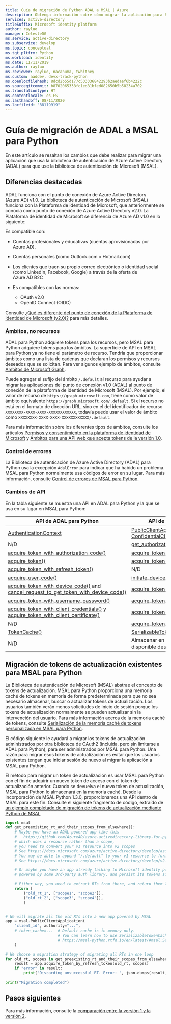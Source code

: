 ```yaml
---
title: Guía de migración de Python ADAL a MSAL | Azure
description: Obtenga información sobre cómo migrar la aplicación para Python de la Biblioteca de autenticación de Azure Active Directory (ADAL) a la Biblioteca de autenticación de Microsoft (MSAL).
services: active-directory
titleSuffix: Microsoft identity platform
author: rayluo
manager: CelesteDG
ms.service: active-directory
ms.subservice: develop
ms.topic: conceptual
ms.tgt_pltfrm: Python
ms.workload: identity
ms.date: 11/11/2019
ms.author: rayluo
ms.reviewer: rayluo, nacanuma, twhitney
ms.custom: aaddev, devx-track-python
ms.openlocfilehash: 8dcd2b55d177c533336842293b2aedaef6b4222c
ms.sourcegitcommit: b8702065338fc1ed81bfed082650b5b58234a702
ms.translationtype: HT
ms.contentlocale: es-ES
ms.lasthandoff: 08/11/2020
ms.locfileid: "88119919"
---
```

# <a name="adal-to-msal-migration-guide-for-python"></a>Guía de migración de ADAL a MSAL para Python

En este artículo se resaltan los cambios que debe realizar para migrar una aplicación que usa la biblioteca de autenticación de Azure Active Directory (ADAL) para que use la biblioteca de autenticación de Microsoft (MSAL).

## <a name="difference-highlights"></a>Diferencias destacadas

ADAL funciona con el punto de conexión de Azure Active Directory (Azure AD) v1.0. La biblioteca de autenticación de Microsoft (MSAL) funciona con la Plataforma de identidad de Microsoft, que anteriormente se conocía como punto de conexión de Azure Active Directory v2.0. La Plataforma de identidad de Microsoft se diferencia de Azure AD v1.0 en lo siguiente:

Es compatible con:
  - Cuentas profesionales y educativas (cuentas aprovisionadas por Azure AD).
  - Cuentas personales (como Outlook.com o Hotmail.com)
  - Los clientes que traen su propio correo electrónico o identidad social (como LinkedIn, Facebook, Google) a través de la oferta de Azure AD B2C

- Es compatibles con las normas:
  - OAuth v2.0
  - OpenID Connect (OIDC)

Consulte [¿Qué es diferente del punto de conexión de la Plataforma de identidad de Microsoft (v2.0)?](../azuread-dev/azure-ad-endpoint-comparison.md) para más detalles.

### <a name="scopes-not-resources"></a>Ámbitos, no recursos

ADAL para Python adquiere tokens para los recursos, pero MSAL para Python adquiere tokens para los ámbitos. La superficie de API en MSAL para Python ya no tiene el parámetro de recurso. Tendría que proporcionar ámbitos como una lista de cadenas que declaran los permisos y recursos deseados que se solicitan. Para ver algunos ejemplo de ámbitos, consulte [Ámbitos de Microsoft Graph](/graph/permissions-reference).

Puede agregar el sufijo del ámbito `/.default` al recurso para ayudar a migrar las aplicaciones del punto de conexión v1.0 (ADAL) al punto de conexión de la plataforma de identidad de Microsoft (MSAL). Por ejemplo, el valor de recurso de `https://graph.microsoft.com`, tiene como valor de ámbito equivalente `https://graph.microsoft.com/.default`.  Si el recurso no está en el formato de dirección URL, sino en el del identificador de recurso `XXXXXXXX-XXXX-XXXX-XXXXXXXXXXXX`, todavía puede usar el valor de ámbito como `XXXXXXXX-XXXX-XXXX-XXXXXXXXXXXX/.default`.

Para más información sobre los diferentes tipos de ámbitos, consulte los artículos [Permisos y consentimiento en la plataforma de identidad de Microsoft](./v2-permissions-and-consent.md) y [Ámbitos para una API web que acepta tokens de la versión 1.0](./msal-v1-app-scopes.md).

### <a name="error-handling"></a>Control de errores

La Biblioteca de autenticación de Azure Active Directory (ADAL) para Python usa la excepción `AdalError` para indicar que ha habido un problema. MSAL para Python normalmente usa códigos de error en su lugar. Para más información, consulte [Control de errores de MSAL para Python](./msal-handling-exceptions.md?tabs=python).

### <a name="api-changes"></a>Cambios de API

En la tabla siguiente se muestra una API en ADAL para Python y la que se usa en su lugar en MSAL para Python:

| API de ADAL para Python  | API de MSAL para Python |
| ------------------- | ---------------------------------- |
| [AuthenticationContext](https://adal-python.readthedocs.io/en/latest/#adal.AuthenticationContext)  | [PublicClientApplication o ConfidentialClientApplication](https://msal-python.readthedocs.io/en/latest/#msal.ClientApplication.__init__)  |
| N/D  | [get_authorization_request_url()](https://msal-python.readthedocs.io/en/latest/#msal.ClientApplication.get_authorization_request_url)  |
| [acquire_token_with_authorization_code()](https://adal-python.readthedocs.io/en/latest/#adal.AuthenticationContext.acquire_token_with_authorization_code) | [acquire_token_by_authorization_code()](https://msal-python.readthedocs.io/en/latest/#msal.ClientApplication.acquire_token_by_authorization_code) |
| [acquire_token()](https://adal-python.readthedocs.io/en/latest/#adal.AuthenticationContext.acquire_token) | [acquire_token_silent()](https://msal-python.readthedocs.io/en/latest/#msal.ClientApplication.acquire_token_silent) |
| [acquire_token_with_refresh_token()](https://adal-python.readthedocs.io/en/latest/#adal.AuthenticationContext.acquire_token_with_refresh_token) | N/D |
| [acquire_user_code()](https://adal-python.readthedocs.io/en/latest/#adal.AuthenticationContext.acquire_user_code) | [initiate_device_flow()](https://msal-python.readthedocs.io/en/latest/#msal.PublicClientApplication.initiate_device_flow) |
| [acquire_token_with_device_code()](https://adal-python.readthedocs.io/en/latest/#adal.AuthenticationContext.acquire_token_with_device_code) and [cancel_request_to_get_token_with_device_code()](https://adal-python.readthedocs.io/en/latest/#adal.AuthenticationContext.cancel_request_to_get_token_with_device_code) | [acquire_token_by_device_flow()](https://msal-python.readthedocs.io/en/latest/#msal.PublicClientApplication.acquire_token_by_device_flow) |
| [acquire_token_with_username_password()](https://adal-python.readthedocs.io/en/latest/#adal.AuthenticationContext.acquire_token_with_username_password) | [acquire_token_by_username_password()](https://msal-python.readthedocs.io/en/latest/#msal.PublicClientApplication.acquire_token_by_username_password) |
| [acquire_token_with_client_credentials()](https://adal-python.readthedocs.io/en/latest/#adal.AuthenticationContext.acquire_token_with_client_credentials) y [acquire_token_with_client_certificate()](https://adal-python.readthedocs.io/en/latest/#adal.AuthenticationContext.acquire_token_with_client_certificate) | [acquire_token_for_client()](https://msal-python.readthedocs.io/en/latest/#msal.ConfidentialClientApplication.acquire_token_for_client) |
| N/D | [acquire_token_on_behalf_of()](https://msal-python.readthedocs.io/en/latest/#msal.ConfidentialClientApplication.acquire_token_on_behalf_of) |
| [TokenCache()](https://adal-python.readthedocs.io/en/latest/#adal.TokenCache) | [SerializableTokenCache()](https://msal-python.readthedocs.io/en/latest/#msal.SerializableTokenCache) |
| N/D | Almacenar en caché con persistencia, disponible desde [Extensiones de MSAL](https://github.com/marstr/original-microsoft-authentication-extensions-for-python) |

## <a name="migrate-existing-refresh-tokens-for-msal-python"></a>Migración de tokens de actualización existentes para MSAL para Python

La Biblioteca de autenticación de Microsoft (MSAL) abstrae el concepto de tokens de actualización. MSAL para Python proporciona una memoria caché de tokens en memoria de forma predeterminada para que no sea necesario almacenar, buscar o actualizar tokens de actualización. Los usuarios también verán menos solicitudes de inicio de sesión porque los tokens de actualización normalmente se pueden actualizar sin la intervención del usuario. Para más información acerca de la memoria caché de tokens, consulte [Serialización de la memoria caché de tokens personalizada en MSAL para Python](msal-python-token-cache-serialization.md).

El código siguiente le ayudará a migrar los tokens de actualización administrados por otra biblioteca de OAuth2 (incluida, pero sin limitarse a ADAL para Python), para ser administrados por MSAL para Python. Una razón para migrar esos tokens de actualización es evitar que los usuarios existentes tengan que iniciar sesión de nuevo al migrar la aplicación a MSAL para Python.

El método para migrar un token de actualización es usar MSAL para Python con el fin de adquirir un nuevo token de acceso con el token de actualización anterior. Cuando se devuelva el nuevo token de actualización, MSAL para Python lo almacenará en la memoria caché.
Desde la incorporación de MSAL Python 1.3.0, proporcionamos una API dentro de MSAL para este fin.
Consulte el siguiente fragmento de código, extraído de [un ejemplo completado de migración de tokens de actualización mediante Python de MSAL](https://github.com/AzureAD/microsoft-authentication-library-for-python/blob/1.3.0/sample/migrate_rt.py#L28-L67)

```python
import msal
def get_preexisting_rt_and_their_scopes_from_elsewhere():
    # Maybe you have an ADAL-powered app like this
    #   https://github.com/AzureAD/azure-activedirectory-library-for-python/blob/1.2.3/sample/device_code_sample.py#L72
    # which uses a resource rather than a scope,
    # you need to convert your v1 resource into v2 scopes
    # See https://docs.microsoft.com/azure/active-directory/develop/azure-ad-endpoint-comparison#scopes-not-resources
    # You may be able to append "/.default" to your v1 resource to form a scope
    # See https://docs.microsoft.com/azure/active-directory/develop/v2-permissions-and-consent#the-default-scope

    # Or maybe you have an app already talking to Microsoft identity platform v2,
    # powered by some 3rd-party auth library, and persist its tokens somehow.

    # Either way, you need to extract RTs from there, and return them like this.
    return [
        ("old_rt_1", ["scope1", "scope2"]),
        ("old_rt_2", ["scope3", "scope4"]),
        ]


# We will migrate all the old RTs into a new app powered by MSAL
app = msal.PublicClientApplication(
    "client_id", authority="...",
    # token_cache=...  # Default cache is in memory only.
                       # You can learn how to use SerializableTokenCache from
                       # https://msal-python.rtfd.io/en/latest/#msal.SerializableTokenCache
    )

# We choose a migration strategy of migrating all RTs in one loop
for old_rt, scopes in get_preexisting_rt_and_their_scopes_from_elsewhere():
    result = app.acquire_token_by_refresh_token(old_rt, scopes)
    if "error" in result:
        print("Discarding unsuccessful RT. Error: ", json.dumps(result, indent=2))

print("Migration completed")
```


## <a name="next-steps"></a>Pasos siguientes

Para más información, consulte la [comparación entre la versión 1 y la versión 2](../azuread-dev/azure-ad-endpoint-comparison.md).